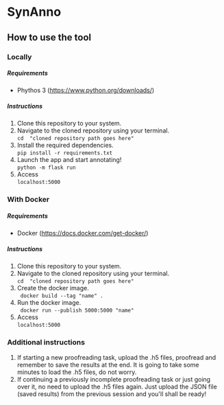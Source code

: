 # SynAnno

## How to use the tool
### Locally
##### Requirements
- Phythos 3 (https://www.python.org/downloads/)
##### Instructions
1. Clone this repository to your system.</li>
2. Navigate to the cloned repository using your terminal. </br>
``` cd  "cloned repository path goes here" ```
3. Install the required dependencies. </br>
```pip install -r requirements.txt```
4. Launch the app and start annotating!</br>
```python -m flask run``` 
5. Access </br>
```localhost:5000``` 

### With Docker
##### Requirements
- Docker (https://docs.docker.com/get-docker/)
##### Instructions 
1. Clone this repository to your system.</li>
2. Navigate to the cloned repository using your terminal. </br>
``` cd  "cloned repository path goes here" ```
3. Create the docker image. </br>
``` docker build --tag "name" .```
4. Run the docker image. </br>
``` docker run --publish 5000:5000 "name"```
5. Access </br>
```localhost:5000```

### Additional instructions
1. If starting a new proofreading task, upload the .h5 files, proofread and remember to save the results at the end. It is going to take some minutes to load the .h5 files, do not worry. 
2. If continuing a previously incomplete proofreading task or just going over it, no need to upload the .h5 files again. Just upload the JSON file (saved results) from the previous session and you'll shall be ready!
